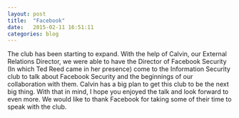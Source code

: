 ```yaml
---
layout: post
title:  "Facebook"
date:   2015-02-11 16:51:11
categories: blog
---
```



The club has been starting to expand. With the help of Calvin, our External Relations Director, we were able to have the Director of Facebook Security (In which Ted Reed came in her presence) come to the Information Security club to talk about Facebook Security and the beginnings of our collaboration with them. Calvin has a big plan to get this club to be the next big thing. With that in mind, I hope you enjoyed the talk and look forward to even more. We would like to thank Facebook for taking some of their time to speak with the club. 
